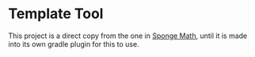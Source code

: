 # Template Tool

This project is a direct copy from the one in [Sponge Math](https://github.com/SpongePowered/math), until it is
made into its own gradle plugin for this to use.
